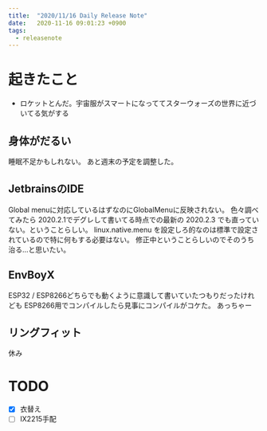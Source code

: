 ```yaml
---
title:  "2020/11/16 Daily Release Note"
date:   2020-11-16 09:01:23 +0900
tags:
  - releasenote
---
```

# 起きたこと

* ロケットとんだ。宇宙服がスマートになっててスターウォーズの世界に近づいてる気がする

## 身体がだるい

睡眠不足かもしれない。
あと週末の予定を調整した。

## JetbrainsのIDE

Global menuに対応しているはずなのにGlobalMenuに反映されない。
色々調べてみたら 2020.2.1でデグレして書いてる時点での最新の 2020.2.3 でも直っていない。ということらしい。
linux.native.menu を設定しろ的なのは標準で設定されているので特に何もする必要はない。
修正中ということらしいのでそのうち治る…と思いたい。

## EnvBoyX

ESP32 / ESP8266どちらでも動くように意識して書いていたつもりだったけれども
ESP8266用でコンパイルしたら見事にコンパイルがコケた。
あっちゃー

## リングフィット

休み

# TODO 

- [x] 衣替え
- [ ] IX2215手配